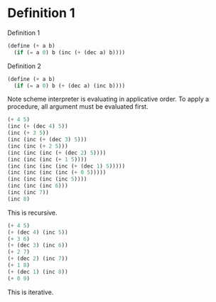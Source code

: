 # Definition 1

Definition 1
``` scheme
(define (+ a b)
  (if (= a 0) b (inc (+ (dec a) b))))
```

Definition 2
``` scheme
(define (+ a b)
  (if (= a 0) b (+ (dec a) (inc b))))
```

Note scheme interpreter is evaluating in applicative order. To apply a procedure, all argument must be evaluated first.

``` scheme
(+ 4 5) 
(inc (+ (dec 4) 5)) 
(inc (+ 3 5)) 
(inc (inc (+ (dec 3) 5))) 
(inc (inc (+ 2 5))) 
(inc (inc (inc (+ (dec 2) 5)))) 
(inc (inc (inc (+ 1 5)))) 
(inc (inc (inc (inc (+ (dec 1) 5))))) 
(inc (inc (inc (inc (+ 0 5))))) 
(inc (inc (inc (inc 5)))) 
(inc (inc (inc 6))) 
(inc (inc 7)) 
(inc 8) 
```

This is recursive.

``` scheme
(+ 4 5) 
(+ (dec 4) (inc 5)) 
(+ 3 6) 
(+ (dec 3) (inc 6)) 
(+ 2 7) 
(+ (dec 2) (inc 7)) 
(+ 1 8) 
(+ (dec 1) (inc 8)) 
(+ 0 9) 
```

This is iterative.
